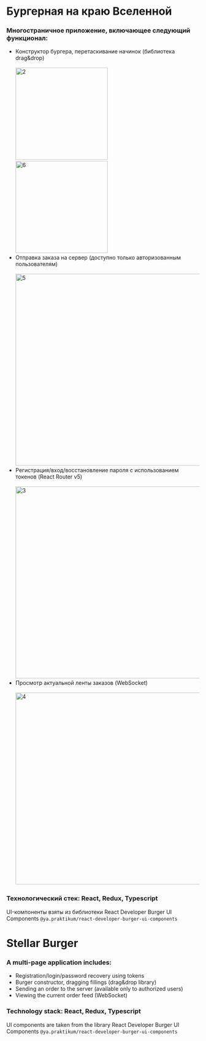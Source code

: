 # Бургерная на краю Вселенной

### Многостраничное приложение, включающее следующий функционал: 
<ul>
<li>Конструктор бургера, перетаскивание начинок (библиотека drag&drop)<br><br>
 
<img height="240" alt="2" src="https://user-images.githubusercontent.com/96661925/182873689-db560ff5-9c0c-4e00-82af-47c743126235.png">
<img height="240" alt="6" src="https://user-images.githubusercontent.com/96661925/182873767-70ca8d82-22d2-4d93-b8a8-54e46a597d46.png">

<li>Отправка заказа на сервер (доступно только авторизованным пользователям)<br><br>
 <img width="500" alt="5" src="https://user-images.githubusercontent.com/96661925/182873807-4aad3754-d64a-447c-9570-8bc4b89166ff.png">

 <li>Регистрация/вход/восстановление пароля с использованием токенов (React Router v5) <br><br>
  <img width="500" alt="3" src="https://user-images.githubusercontent.com/96661925/182873832-f9bbb7bb-3084-4543-ad9d-22cb9a32b846.png">

<li>Просмотр актуальной ленты заказов (WebSocket)<br><br>
 <img width="500" alt="4" src="https://user-images.githubusercontent.com/96661925/182873896-076ea3ad-12c9-431b-bade-21b1e35d1e9f.png">

</ul>

### Технологический стек: React, Redux, Typescript

UI-компоненты взяты из библиотеки
React Developer Burger UI Components
 `@ya.praktikum/react-developer-burger-ui-components`

# Stellar Burger 

### A multi-page application includes:
<ul>
<li>Registration/login/password recovery using tokens <br>
<li>Burger constructor, dragging fillings (drag&drop library) <br>
<li>Sending an order to the server (available only to authorized users) <br>
<li>Viewing the current order feed (WebSocket) 
</ul>

 ### Technology stack: React, Redux, Typescript

UI components are taken from the library
React Developer Burger UI Components
 `@ya.praktikum/react-developer-burger-ui-components`


